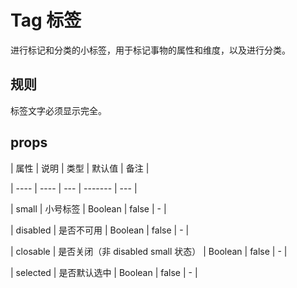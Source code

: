 # Tag 标签

进行标记和分类的小标签，用于标记事物的属性和维度，以及进行分类。

## 规则

标签文字必须显示完全。

## props

| 属性 | 说明 | 类型 | 默认值 | 备注 |

| ---- | ---- | --- | ------- | --- |

| small | 小号标签 | Boolean | false | - |

| disabled | 是否不可用 | Boolean | false | - |

| closable | 是否关闭（非 disabled small 状态） | Boolean | false | - |

| selected | 是否默认选中 | Boolean | false | - |
